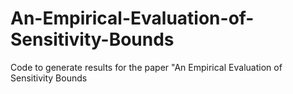 # An-Empirical-Evaluation-of-Sensitivity-Bounds
Code to generate results for the paper "An Empirical Evaluation of Sensitivity Bounds
